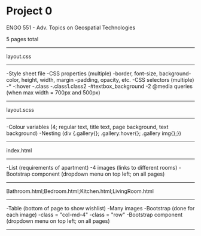 # Project 0

ENGO 551 - Adv. Topics on Geospatial Technologies

5 pages total

_______________________________________________________________
layout.css
***************************************************************
-Style sheet file
-CSS properties (multiple)
	-border, font-size, background-color, height, width, margin
	-padding, opacity, etc.
-CSS selectors (multiple)
	-*
	-:hover
	-.class
	-.class1.class2
	-#textbox_background
-2 @media queries (when max width = 700px and 500px)

_______________________________________________________________
layout.scss
***************************************************************
-Colour variables (4; regular text, title text, page background, text background)
-Nesting (div {.gallery{}; .gallery:hover{}; .gallery img{};})

_______________________________________________________________
index.html
***************************************************************
-List (requirements of apartment)
-4 images (links to different rooms)
-Bootstrap component (dropdown menu on top left; on all pages)

_______________________________________________________________
Bathroom.html;Bedroom.html;Kitchen.html;LivingRoom.html
***************************************************************
-Table (bottom of page to show wishlist)
-Many images
-Bootstrap (done for each image)
	-class = "col-md-4"
	-class = "row"
-Bootstrap component (dropdown menu on top left; on all pages)

_______________________________________________________________